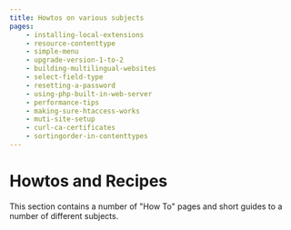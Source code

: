 ```yaml
---
title: Howtos on various subjects
pages:
    - installing-local-extensions
    - resource-contenttype
    - simple-menu
    - upgrade-version-1-to-2
    - building-multilingual-websites
    - select-field-type
    - resetting-a-password
    - using-php-built-in-web-server
    - performance-tips
    - making-sure-htaccess-works
    - muti-site-setup
    - curl-ca-certificates
    - sortingorder-in-contenttypes
---
```

Howtos and Recipes
===================

This section contains a number of "How To" pages and short guides to a number
of different subjects.

